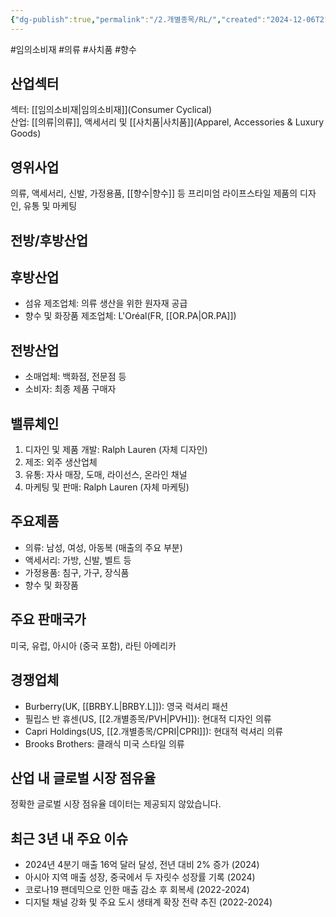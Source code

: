 ```yaml
---
{"dg-publish":true,"permalink":"/2.개별종목/RL/","created":"2024-12-06T21:22:13.730+09:00","updated":"2025-06-03T20:06:00.984+09:00"}
---
```


#임의소비재 #의류 #사치품 #향수 

## 산업섹터

섹터: [[임의소비재\|임의소비재]](Consumer Cyclical)  
산업: [[의류\|의류]], 액세서리 및 [[사치품\|사치품]](Apparel, Accessories & Luxury Goods)

## 영위사업

의류, 액세서리, 신발, 가정용품, [[향수\|향수]] 등 프리미엄 라이프스타일 제품의 디자인, 유통 및 마케팅

## 전방/후방산업

## 후방산업

- 섬유 제조업체: 의류 생산을 위한 원자재 공급
- 향수 및 화장품 제조업체: L'Oréal(FR, [[OR.PA\|OR.PA]])

## 전방산업

- 소매업체: 백화점, 전문점 등
- 소비자: 최종 제품 구매자

## 밸류체인

1. 디자인 및 제품 개발: Ralph Lauren (자체 디자인)
2. 제조: 외주 생산업체
3. 유통: 자사 매장, 도매, 라이선스, 온라인 채널
4. 마케팅 및 판매: Ralph Lauren (자체 마케팅)

## 주요제품

- 의류: 남성, 여성, 아동복 (매출의 주요 부분)
- 액세서리: 가방, 신발, 벨트 등
- 가정용품: 침구, 가구, 장식품
- 향수 및 화장품

## 주요 판매국가

미국, 유럽, 아시아 (중국 포함), 라틴 아메리카

## 경쟁업체

- Burberry(UK, [[BRBY.L\|BRBY.L]]): 영국 럭셔리 패션
- 필립스 반 휴센(US, [[2.개별종목/PVH\|PVH]]): 현대적 디자인 의류
- Capri Holdings(US, [[2.개별종목/CPRI\|CPRI]]): 현대적 럭셔리 의류
- Brooks Brothers: 클래식 미국 스타일 의류

## 산업 내 글로벌 시장 점유율

정확한 글로벌 시장 점유율 데이터는 제공되지 않았습니다.

## 최근 3년 내 주요 이슈

- 2024년 4분기 매출 16억 달러 달성, 전년 대비 2% 증가 (2024)
- 아시아 지역 매출 성장, 중국에서 두 자릿수 성장률 기록 (2024)
- 코로나19 팬데믹으로 인한 매출 감소 후 회복세 (2022-2024)
- 디지털 채널 강화 및 주요 도시 생태계 확장 전략 추진 (2022-2024)